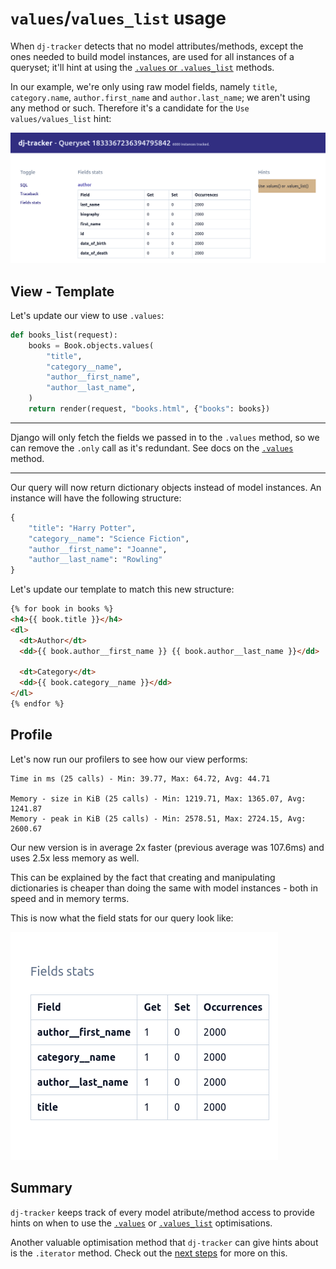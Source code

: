 # `values`/`values_list` usage

When `dj-tracker` detects that no model attributes/methods, except the ones needed to build model instances, are used for all instances of a queryset; it'll hint at using the [`.values` or `.values_list`](https://docs.djangoproject.com/en/4.1/topics/db/optimization/#use-queryset-values-and-values-list) methods.

In our example, we're only using raw model fields, namely `title`, `category.name`, `author.first_name` and `author.last_name`; we aren't using any method or such. Therefore it's a candidate for the `Use values/values_list` hint:

![dj-tracker Use values/values_list](../images/use-values-list.png)

## View - Template

Let's update our view to use `.values`:

```python
def books_list(request):
    books = Book.objects.values(
        "title",
        "category__name",
        "author__first_name",
        "author__last_name",
    )
    return render(request, "books.html", {"books": books})
```

---

Django will only fetch the fields we passed in to the `.values` method, so we can remove the `.only` call as it's redundant. See docs on the [`.values`](https://docs.djangoproject.com/en/4.0/ref/models/querysets/#values) method.

---

Our query will now return dictionary objects instead of model instances. An instance will have the following structure:

```python
{
    "title": "Harry Potter",
    "category__name": "Science Fiction",
    "author__first_name": "Joanne",
    "author__last_name": "Rowling"
}
```

Let's update our template to match this new structure:

```html
{% for book in books %}
<h4>{{ book.title }}</h4>
<dl>
  <dt>Author</dt>
  <dd>{{ book.author__first_name }} {{ book.author__last_name }}</dd>

  <dt>Category</dt>
  <dd>{{ book.category__name }}</dd>
</dl>
{% endfor %}
```

## Profile

Let's now run our profilers to see how our view performs:

```console
Time in ms (25 calls) - Min: 39.77, Max: 64.72, Avg: 44.71

Memory - size in KiB (25 calls) - Min: 1219.71, Max: 1365.07, Avg: 1241.87
Memory - peak in KiB (25 calls) - Min: 2578.51, Max: 2724.15, Avg: 2600.67
```

Our new version is in average 2x faster (previous average was 107.6ms) and uses 2.5x less memory as well.

This can be explained by the fact that creating and manipulating dictionaries is cheaper than doing the same with model instances - both in speed and in memory terms.

This is now what the field stats for our query look like:

![dj-tracker - Field stats](../images/field-stats-3.png)

## Summary

`dj-tracker` keeps track of every model atribute/method access to provide hints on when to use the [`.values`](https://docs.djangoproject.com/en/4.0/ref/models/querysets/#values) or [`.values_list`](https://docs.djangoproject.com/en/4.0/ref/models/querysets/#values-list) optimisations.

Another valuable optimisation method that `dj-tracker` can give hints about is the `.iterator` method. Check out the [next steps](./use_iterator.md) for more on this.
